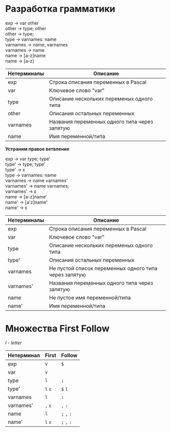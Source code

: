 # Разработка грамматики

exp -> var other  
other -> type; other  
other -> type;  
type -> varnames: name  
varnames -> name, varnames  
varnames -> name  
name -> [a-z]name  
name -> [a-z]  

Нетерминалы | Описание
------------|---------
exp | Строка описания переменных в Pascal
var | Ключевое слово "var"
type | Описание нескольких переменых одного типа
other | Описания остальных переменных 
varnames | Названия переменных одного типа через запятую
name | Имя переменной/типа

**Устраним правое ветвление**

exp -> var type; type'  
type' -> type; type'  
type' -> ε  
type -> varnames: name  
varnames -> name varnames'  
varnames' -> name varnames;  
varnames' -> ε  
name -> [a-z]name'  
name' -> [a'z]name'  
name' -> ε  

Нетерминалы | Описание
------------|---------
exp | Строка описания переменных в Pascal
var | Ключевое слово "var"
type | Описание нескольких переменых одного типа
type' | Описания остальных переменных 
varnames | Не пустой список переменных одного типа через запятую
varnames'| Названия переменных одного типа через запятую
name | Не пустое имя переменной/типа
name' | Имя переменной/типа

# Множества First Follow

*l - letter* 

Нетерминал | First | Follow
-----------|-------|--------
exp | `v` | `$`
var | `v` | ` `
type| `l` | `;`
type'| `l` `ε` | `$` `l`
varnames | `l` | `:`
varnames' | `,` `ε` | `,` `:`
name | `l` | `;` `,` `:`
name' | `l` `ε` | `;` `,` `:`
